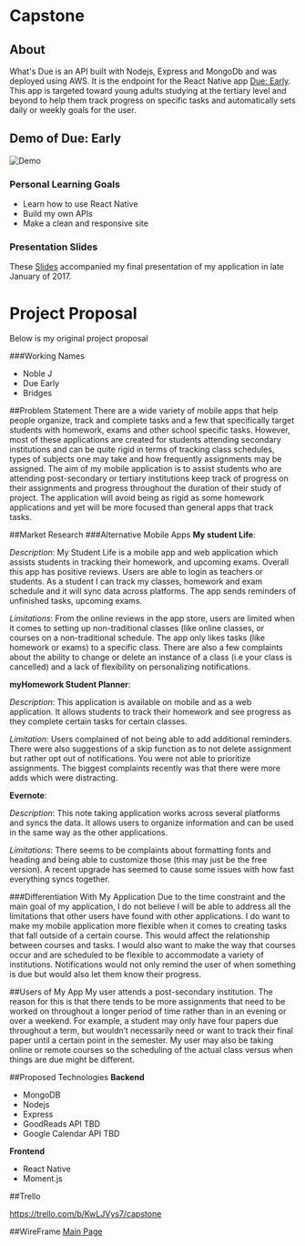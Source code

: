 # Capstone

## About
What's Due is an API built with Nodejs, Express and MongoDb and was deployed using AWS. It is the endpoint for the React Native app [Due: Early](https://github.com/SSBinks/dueEarly). This app is targeted toward young adults studying at the tertiary level and beyond to help them track progress on specific tasks and automatically sets daily or weekly goals for the user.

## Demo of Due: Early
![Demo](https://cloud.githubusercontent.com/assets/16868372/25776406/2b0dc0f6-3272-11e7-96b6-05a449aaf2a7.gif)


### Personal Learning Goals
+ Learn how to use React Native
+ Build my own APIs
+ Make a clean and responsive site

### Presentation Slides
These [Slides](https://docs.google.com/presentation/d/1KwwLi9ZMp-fln-fl3AQYyU4ZqrVxJPGcHApkMvBtaFE/edit#slide=id.p) accompanied my final presentation of my application in late January of 2017.

# Project Proposal
Below is my original project proposal

###Working Names
+ Noble J
+ Due Early
+ Bridges


##Problem Statement
There are a wide variety of mobile apps that help people organize, track and complete tasks and a few that specifically target students with homework, exams and other school specific tasks. However, most of these applications are created for students attending secondary institutions and can be quite rigid in terms of tracking class schedules, types of subjects one may take and how frequently assignments may be assigned. The aim of my mobile application is to assist students who are attending post-secondary or tertiary institutions keep track of progress on their assignments and progress throughout the duration of their study of project. The application will avoid being as rigid as some homework applications and yet will be more focused than general apps that track tasks.


##Market Research
###Alternative Mobile Apps
**My student Life**:

_Description_: My Student Life is a mobile app and web application which assists students in tracking their homework, and upcoming exams. Overall this app has positive reviews. Users are able to login as teachers or students. As a student I can track my classes, homework and exam schedule and it will sync data across platforms. The app sends reminders of unfinished tasks, upcoming exams.

_Limitations_: From the online reviews in the app store, users are limited when it comes to setting up non-traditional classes (like online classes, or courses on a non-traditional schedule. The app only likes tasks (like homework or  exams) to a specific class. There are also a few complaints about the ability to change or delete an instance of a class (i.e your class is cancelled) and a lack of flexibility on personalizing notifications.

**myHomework Student Planner**:

_Description_: This application is available on mobile and as a web application. It allows students to track their homework and see progress as they complete certain tasks for certain classes.

_Limitation_: Users complained of not being able to add additional reminders. There were also suggestions of a skip function as to not delete assignment but rather opt out of notifications. You were not able to prioritize assignments. The biggest complaints recently was that there were more adds which were distracting.

**Evernote**:

_Description_: This note taking application works across several platforms and syncs the data. It allows users to organize information and can be used in the same way as the other applications.

_Limitations_: There seems to be complaints about formatting fonts and heading and being able to customize those (this may just be the free version). A recent upgrade has seemed to cause some issues with how fast everything syncs together.

###Differentiation With My Application
Due to the time constraint and the main goal of my application, I do not believe I will be able to address all the limitations that other users have found with other applications. I do want to make my mobile application more flexible when it comes to creating tasks that fall outside of a certain course. This would affect the relationship between courses and tasks. I would also want to make the way that courses occur and are scheduled to be flexible to accommodate a variety of institutions. Notifications would not only remind the user of when something is due but would also let them know their progress.

##Users of My App
My user attends a post-secondary institution. The reason for this is that there tends to be more assignments that need to be worked on throughout a longer period of time rather than in an evening or over a weekend. For example, a student may only have four papers due throughout a term, but wouldn’t necessarily need or want to track their final paper until a certain point in the semester. My user may also be taking online or remote courses  so the scheduling of the actual class versus when things are due might be different.

##Proposed Technologies
**Backend**
+ MongoDB
+ Nodejs
+ Express
+ GoodReads API TBD
+ Google Calendar API TBD

**Frontend**
+ React Native
+ Moment.js

##Trello

https://trello.com/b/KwLJVys7/capstone

##WireFrame
[Main Page](https://wireframepro.mockflow.com/view/De38ba638756422322f439914f892e9f0)
